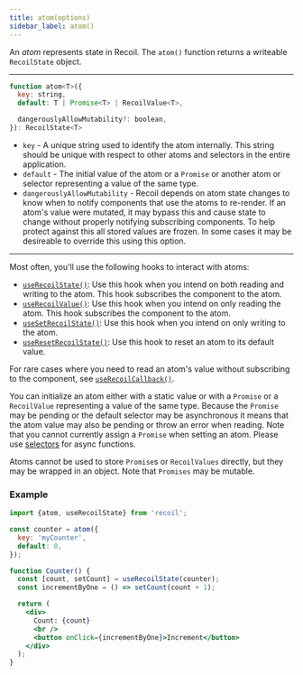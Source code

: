 ```yaml
---
title: atom(options)
sidebar_label: atom()
---
```


An _atom_ represents state in Recoil. The `atom()` function returns a writeable `RecoilState` object.

---

```jsx
function atom<T>({
  key: string,
  default: T | Promise<T> | RecoilValue<T>,

  dangerouslyAllowMutability?: boolean,
}): RecoilState<T>
```

- `key` - A unique string used to identify the atom internally. This string should be unique with respect to other atoms and selectors in the entire application.
- `default` - The initial value of the atom or a `Promise` or another atom or selector representing a value of the same type.
- `dangerouslyAllowMutability` - Recoil depends on atom state changes to know when to notify components that use the atoms to re-render. If an atom's value were mutated, it may bypass this and cause state to change without properly notifying subscribing components. To help protect against this all stored values are frozen. In some cases it may be desireable to override this using this option.

---

Most often, you'll use the following hooks to interact with atoms:

- [`useRecoilState()`](/docs/api-reference/core/useRecoilState): Use this hook when you intend on both reading and writing to the atom. This hook subscribes the component to the atom.
- [`useRecoilValue()`](/docs/api-reference/core/useRecoilValue): Use this hook when you intend on only reading the atom. This hook subscribes the component to the atom.
- [`useSetRecoilState()`](/docs/api-reference/core/useSetRecoilState): Use this hook when you intend on only writing to the atom.
- [`useResetRecoilState()`](/docs/api-reference/core/useResetRecoilState): Use this hook to reset an atom to its default value.

For rare cases where you need to read an atom's value without subscribing to the component, see [`useRecoilCallback()`](/docs/api-reference/core/useRecoilCallback).

You can initialize an atom either with a static value or with a `Promise` or a `RecoilValue` representing a value of the same type. Because the `Promise` may be pending or the default selector may be asynchronous it means that the atom value may also be pending or throw an error when reading. Note that you cannot currently assign a `Promise` when setting an atom. Please use [selectors](/docs/api-reference/core/selector) for async functions.

Atoms cannot be used to store `Promise`s or `RecoilValues` directly, but they may be wrapped in an object. Note that `Promises` may be mutable.

### Example

```jsx
import {atom, useRecoilState} from 'recoil';

const counter = atom({
  key: 'myCounter',
  default: 0,
});

function Counter() {
  const [count, setCount] = useRecoilState(counter);
  const incrementByOne = () => setCount(count + 1);

  return (
    <div>
      Count: {count}
      <br />
      <button onClick={incrementByOne}>Increment</button>
    </div>
  );
}
```
